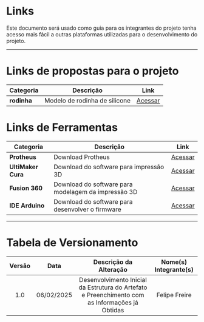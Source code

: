 # Links

Este documento será usado como guia para os integrantes do projeto tenha acesso mais fácil a outras plataformas utilizadas para o desenvolvimento do projeto. 

---
# Links de propostas para o projeto

| Categoria                           | Descrição                                     | Link                                                                                                                                  |
|-------------------------------------|-----------------------------------------------|--------------------------------------------------------------------------------------------------------------------------------------|
| **rodinha**                      | Modelo de rodinha de silicone             | [Acessar](https://www.youtube.com/watch?v=wSwuph2TElI)  |


# Links de Ferramentas

| Categoria                | Descrição                                     | Link                                                                                                                                  |
|--------------------------|-----------------------------------------------|--------------------------------------------------------------------------------------------------------------------------------------|
| **Protheus** | Download Protheus          | [Acessar](https://rahim-soft.com/proteus-pro-8-9-portable-free-download/)                                                      |
| **UltiMaker Cura**   | Download do software para impressão 3D                          | [Acessar](https://ultimaker.com/software/ultimaker-cura/)                                                      |
| **Fusion 360**| Download do software para modelagem da impressão 3D                         | [Acessar](https://www.autodesk.com/br/products/fusion-360/overview?term=1-YEAR&tab=subscription)    |
| **IDE Arduino**| Download do software para desenvolver o firmware                        | [Acessar](https://www.arduino.cc/en/software)   |
 


---

# Tabela de Versionamento 

| Versão | Data | Descrição da Alteração | Nome(s) Integrante(s) |
| :----: | :--: | :--------------------: | :-------------------: |
| 1.0 | 06/02/2025 | Desenvolvimento Inicial da Estrutura do Artefato e Preenchimento com as Informações já Obtidas| Felipe Freire |
